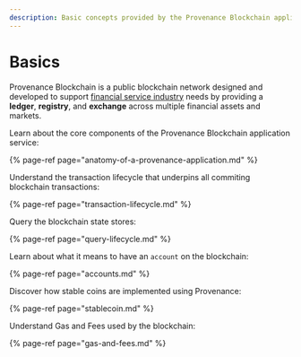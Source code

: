 ```yaml
---
description: Basic concepts provided by the Provenance Blockchain application-specific blockchain
---
```


# Basics

Provenance Blockchain is a public blockchain network designed and developed to support [financial service industry](../../ecosystem/financial-services-blockchain/) needs by providing a **ledger**, **registry**, and **exchange** across multiple financial assets and markets. 

Learn about the core components of the Provenance Blockchain application service:

{% page-ref page="anatomy-of-a-provenance-application.md" %}

Understand the transaction lifecycle that underpins all commiting blockchain transactions:

{% page-ref page="transaction-lifecycle.md" %}

Query the blockchain state stores:

{% page-ref page="query-lifecycle.md" %}

Learn about what it means to have an `account` on the blockchain:

{% page-ref page="accounts.md" %}

Discover how stable coins are implemented using Provenance:

{% page-ref page="stablecoin.md" %}

Understand Gas and Fees used by the blockchain:

{% page-ref page="gas-and-fees.md" %}



### 

